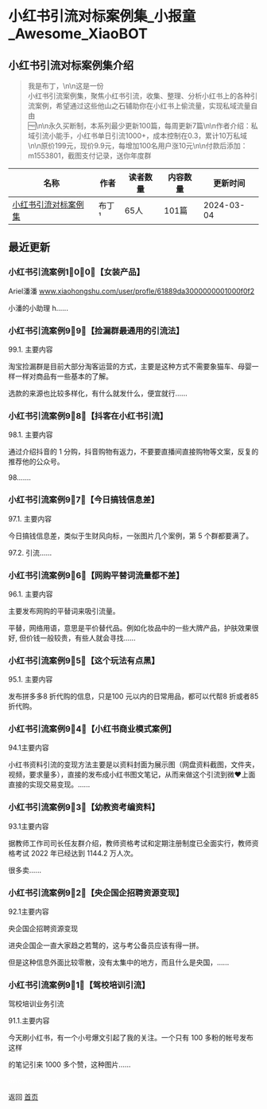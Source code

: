# 小红书引流对标案例集_小报童_Awesome_XiaoBOT

## 小红书引流对标案例集介绍
> 我是布丁，\n\n这是一份  
小红书引流案例集，聚焦小红书引流，收集、整理、分析小红书上的各种引流案例，希望通过这些他山之石辅助你在小红书上偷流量，实现私域流量自由  
🆓\n\n永久买断制，本系列最少更新100篇，每周更新7篇\n\n作者介绍：私域引流小能手，小红书单日引流1000+，成本控制在0.3，累计10万私域\n\n原价199元，现价9.9元，每增加100名用户涨10元\n\n付款后添加：m1553801，截图支付记录，送你年度群  
  


|名称|作者|读者数量|内容数量|更新时间|
|---|---|---|---|---|
|[小红书引流对标案例集](https://xiaobot.net/p/1001001111?refer=0b133df9-27dc-423b-8101-639049001c13)|布丁¹|65人|101篇|2024-03-04|

## 最近更新
### 小红书引流案例1⃣️0⃣️0⃣️【女装产品】

Ariel潘潘 www.xiaohongshu.com/user/profle/61889da3000000001000f0f2

小潘的小助理 h......

### 小红书引流案例9⃣️9⃣️【捡漏群最通用的引流法】

99.1. 主要内容

淘宝捡漏群是目前大部分淘客运营的方式，主要是这种方式不需要象猫车、母婴一样一样对商品有一些基本的了解。

选款的来源也比较多样化，有什么就发什么，便宜就行......

### 小红书引流案例9⃣️8⃣️【抖客在小红书引流】

98.1. 主要内容

通过介绍抖音的 1 分购，抖音购物有返力，不要要直播间直接购物等文案，反复的推荐他的公众号。

98.......

### 小红书引流案例9⃣️7⃣️【今日搞钱信息差】

97.1. 主要内容



今日搞钱信息差，类似于生财风向标，一张图片几个案例，第 5 个群都要满了。

97.2. 引流......

### 小红书引流案例9⃣️6⃣️【网购平替词流量都不差】

96.1. 主要内容

主要发布网购的平替词来吸引流量。

平替，网络用语，意思是平价替代品。例如化妆品中的一些大牌产品，护肤效果很好, 但价钱一般较贵，有些人就会寻找......

### 小红书引流案例9⃣️5⃣️【这个玩法有点黑】

95.1. 主要内容

发布拼多多8 折代购的信息，只是100 元以内的日常用品，都可以代帮8 折或者85 折代购。

### 小红书引流案例9⃣️4⃣️【小红书商业模式案例】

94.1主要内容

小红书资料引流的变现方法主要是以资料封面为展示图（网盘资料截图，文件夹，视频，要求量多），直接的发布成小红书图文笔记，从而来做这个引流到微♥上面直接的实现交易变现。......

### 小红书引流案例9⃣️3⃣️【幼教资考编资料】

93.1主要内容

据教师工作司司长任友群介绍，教师资格考试和定期注册制度已全面实行，教师资格考试 2022 年已经达到 1144.2 万人次。

很多卖......

### 小红书引流案例9⃣️2⃣️【央企国企招聘资源变现】

92.1主要内容

央企国企招聘资源变现

进央企国企一直大家趋之若鹜的，这与考公备员应该有得一拼。

但是这种信息外面比较零散，没有太集中的地方，而且什么是央国，......

### 小红书引流案例9⃣️1⃣️【驾校培训引流】

驾校培训业务引流

91.1.主要内容

今天刷小红书，有一个小号爆文引起了我的关注。一个只有 100 多粉的帐号发布这样

的笔记引来 1000 多个赞，这种图片......


<a href="https://github.com/Reno9527/awesome-xiaobot" style="color: white; text-decoration: none;">awesome-xiaobot</a>

返回 [首页](../README.md)
